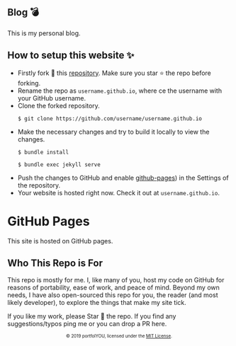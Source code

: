 ## Blog :bomb:
This is my personal blog.
## How to setup this website :sparkles:
 
* Firstly fork :fork_and_knife: this [repository](https://github.com/adiaux/adiaux.github.io). Make sure you star :star: the repo before forking.
* Rename the repo as `username.github.io`, where ce the username with your GitHub username.
* Clone the forked repository.
	```
	$ git clone https://github.com/username/username.github.io
	```
* Make the necessary changes and try to build it locally to view the changes.  
	```
	$ bundle install
	
	$ bundle exec jekyll serve
	```
* Push the changes to GitHub and enable [github-pages](https://pages.github.com/)) in the Settings of the repository.
* Your website is hosted right now. Check it out at `username.github.io`.

# GitHub Pages
This site is hosted on GitHub pages. 

## Who This Repo is For
This repo is mostly for me. I, like many of you, host my code on GitHub for reasons of portability, ease of work, and peace of mind. Beyond my own needs, I have also open-sourced this repo for you, the reader (and most likely developer), to explore the things that make my site tick.

If you like my work, please Star 🌟 the repo. If you find any suggestions/typos ping me or you can drop a PR here.

<div align="center">
    <sub><sup>© 2019 portfolYOU, licensed under the <a href="./LICENSE">MIT License</a>.</sup></sub>
</div>


